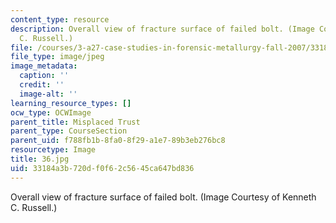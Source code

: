 ```yaml
---
content_type: resource
description: Overall view of fracture surface of failed bolt. (Image Courtesy of Kenneth
  C. Russell.)
file: /courses/3-a27-case-studies-in-forensic-metallurgy-fall-2007/33184a3b720df0f62c5645ca647bd836_36.jpg
file_type: image/jpeg
image_metadata:
  caption: ''
  credit: ''
  image-alt: ''
learning_resource_types: []
ocw_type: OCWImage
parent_title: Misplaced Trust
parent_type: CourseSection
parent_uid: f788fb1b-8fa0-8f29-a1e7-89b3eb276bc8
resourcetype: Image
title: 36.jpg
uid: 33184a3b-720d-f0f6-2c56-45ca647bd836
---
```

Overall view of fracture surface of failed bolt. (Image Courtesy of Kenneth C. Russell.)

